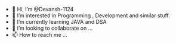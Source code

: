 - 👋 Hi, I’m @Devansh-1124
- 👀 I’m interested in Programming , Development and similar stuff.
- 🌱 I’m currently learning JAVA and DSA 
- 💞️ I’m looking to collaborate on ...
- 📫 How to reach me ...

<!---
Devansh-1124/Devansh-1124 is a ✨ special ✨ repository because its `README.md` (this file) appears on your GitHub profile.
You can click the Preview link to take a look at your changes.
--->

